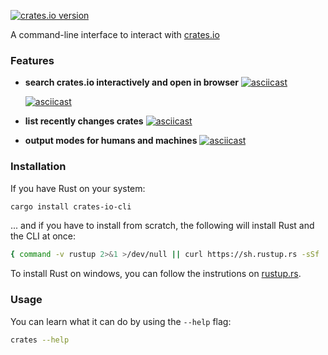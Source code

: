 [![crates.io version](https://img.shields.io/crates/v/crates-io-cli.svg)](https://crates.io/crates/crates-io-cli)

A command-line interface to interact with [crates.io](https://crates.io/)

### Features

* **search crates.io interactively and open in browser**
  [![asciicast](https://asciinema.org/a/40smybc7cmzeawrvttnh44es0.png)](https://asciinema.org/a/40smybc7cmzeawrvttnh44es0)
  
  [![asciicast](https://asciinema.org/a/99zkxo4gastj25qrp0zb0no4x.png)](https://asciinema.org/a/99zkxo4gastj25qrp0zb0no4x)
* **list recently changes crates**
  [![asciicast](https://asciinema.org/a/51qczytg4mh3aglhgczza0sot.png)](https://asciinema.org/a/51qczytg4mh3aglhgczza0sot)
* **output modes for humans and machines**
  [![asciicast](https://asciinema.org/a/0x0famma168b7xj663971gdsp.png)](https://asciinema.org/a/0x0famma168b7xj663971gdsp)

### Installation

If you have Rust on your system:
```bash
cargo install crates-io-cli
```

... and if you have to install from scratch, the following will install Rust and
the CLI at once:
```bash
{ command -v rustup 2>&1 >/dev/null || curl https://sh.rustup.rs -sSf | sh } && cargo install crates-io-cli
```

To install Rust on windows, you can follow the instrutions on [rustup.rs](https://rustup.rs).

### Usage

You can learn what it can do by using the `--help` flag:

```bash
crates --help
```
